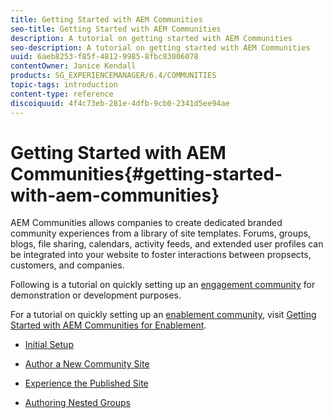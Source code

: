 ```yaml
---
title: Getting Started with AEM Communities
seo-title: Getting Started with AEM Communities
description: A tutorial on getting started with AEM Communities
seo-description: A tutorial on getting started with AEM Communities
uuid: 6aeb8253-f85f-4812-9985-8fbc83006078
contentOwner: Janice Kendall
products: SG_EXPERIENCEMANAGER/6.4/COMMUNITIES
topic-tags: introduction
content-type: reference
discoiquuid: 4f4c73eb-281e-4dfb-9cb0-2341d5ee94ae
---
```


# Getting Started with AEM Communities{#getting-started-with-aem-communities}

AEM Communities allows companies to create dedicated branded community experiences from a library of site templates. Forums, groups, blogs, file sharing, calendars, activity feeds, and extended user profiles can be integrated into your website to foster interactions between propsects, customers, and companies.

Following is a tutorial on quickly setting up an [engagement community](/help/communities/using/overview.md#engagement-community) for demonstration or development purposes.

For a tutorial on quickly setting up an [enablement community](/help/communities/using/overview.md#enablement-community), visit [Getting Started with AEM Communities for Enablement](/help/communities/using/getting-started-enablement.md).

* [Initial Setup](/help/communities/using/setup.md)

* [Author a New Community Site](/help/communities/using/create-site.md)

* [Experience the Published Site](/help/communities/using/published-site.md)

* [Authoring Nested Groups](/help/communities/using/nested-groups.md)

